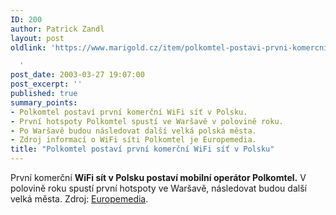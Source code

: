 ```yaml
---
ID: 200
author: Patrick Zandl
layout: post
oldlink: 'https://www.marigold.cz/item/polkomtel-postavi-prvni-komercni-wifi-sit-v-polsku

  '
post_date: 2003-03-27 19:07:00
post_excerpt: ''
published: true
summary_points:
- Polkomtel postaví první komerční WiFi síť v Polsku.
- První hotspoty Polkomtel spustí ve Waršavě v polovině roku.
- Po Waršavě budou následovat další velká polská města.
- Zdroj informací o WiFi síti Polkomtel je Europemedia.
title: "Polkomtel postaví první komerční WiFi síť v Polsku"
---
```


<p>
První komerční <STRONG>WiFi sít v Polsku postaví mobilní operátor Polkomtel.</STRONG> V polovině roku spustí první hotspoty ve Waršavě, následovat budou další velká města. Zdroj: <A href="http://www.europemedia.net/shownews.asp?ArticleID=15632" target=_blank>Europemedia</A>.</p>